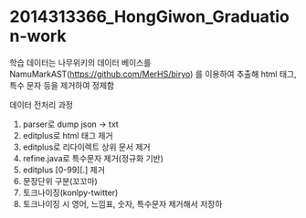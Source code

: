 # 2014313366_HongGiwon_Graduation-work

학습 데이터는 나무위키의 데이터 베이스를 NamuMarkAST(https://github.com/MerHS/biryo)
를 이용하여 추출해 html 태그, 특수 문자 등을 제거하여 정제함

데이터 전처리 과정

1. parser로 dump json -> txt
2. editplus로 html 태그 제거
3. editplus로 리다이렉트 상위 문서 제거
4. refine.java로 특수문자 제거(정규화 기반)
5. editplus [0-99][.] 제거
6. 문장단위 구분(꼬꼬마)
7. 토크나이징(konlpy-twitter)
8. 토크나이징 시 영어, 느낌표, 숫자, 특수문자 제거해서 저장하
